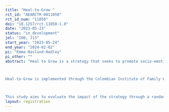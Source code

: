```yaml
---
title: "Heal-to-Grow "
rct_id: "AEARCTR-0011050"
rct_id_num: "11050"
doi: "10.1257/rct.11050-1.0"
date: "2023-05-23"
status: "in_development"
jel: "I00, J13"
start_year: "2023-05-24"
end_year: "2024-02-02"
pi: "Emma Naslund-Hadley"
pi_other: ""
abstract: "Heal to Grow is a strategy that seeks to promote socio-emotional development and well-being in children during early childhood (0-5 years) through group-based mindfulness and socio-emotional skills sessions with ECD workers in Colombia. To achieve this goal, the strategy promotes the socio-emotional well-being of ECD workers, emphasizing the importance of strengthening their skills to improve their interactions with children, pregnant women, and caregivers and promote socio-emotional and well-being development among these populations.

Heal-to-Grow is implemented through the Colombian Institute of Family Welfare (ICBF) through a network of Service Units (UDS) in a sample of 3 capital cities and some surrounding municipalities. UDSs are early education and care settings or home visit schemes under the responsibility of a trained person for children from 6 months to 5 years of age. All UDS under ICBF serve about 1.7 million vulnerable children and their families nationwide.

This study aims to evaluate the impact of the strategy through a randomized controlled trial (RCT). The evaluation will allow Heal to Grow to determine with greater certainty if it achieves its ultimate goal of promoting the socio-emotional development of young children and caregivers by strengthening the emotional well-being of ECD workers. This evidence will also inform whether Heal to Grow should continue a process of refinement or identify alternatives to scale the strategy so that it can cover a significant number of ECD workers at the national level."
layout: registration
---
```


